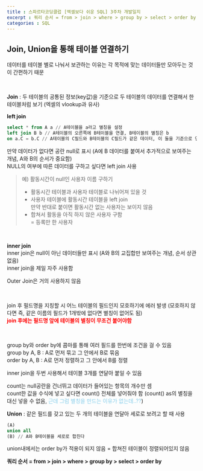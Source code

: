 ```yaml
---
title : 스파르타코딩클럽 [엑셀보다 쉬운 SQL] 3주차 개발일지
excerpt : 쿼리 순서 = from > join > where > group by > select > order by
categories : SQL
---
```


## Join, Union을 통해 테이블 연결하기

데이터를 테이블 별로 나눠서 보관하는 이유는 각 목적에 맞는 데이터들만 모아두는 것이 간편하기 때문

<br>

**Join** : 두 테이블의 공통된 정보(key값)을 기준으로 두 테이블의 데이터를 연결해서 한 테이블처럼 보기
(엑셀의 vlookup과 유사)

**left join**
```sql
select * from A a // A테이블을 a라고 별칭을 설정
left join B b // A테이블의 오른쪽에 B테이블을 연결, B테이블의 별칭은 b
on a.C = b.C // A테이블의 C필드와 B테이블의 C필드가 같은 데이터, 이 둘을 기준으로 연결
```

만약 데이터가 없다면 공란 null로 표시 (A에 B 데이터를 붙여서 추가적으로 보여주는 개념, A와 B의 순서가 중요함)  
NULL의 여부에 따른 데이터를 구하고 싶다면 left join 사용  
> 예) 활동시간이 null인 사용자 이름 구하기  
> - 활동시간 테이블과 사용자 테이블로 나뉘어져 있을 것  
> - 사용자 테이블에 활동시간 테이블을 left join  
> 만약 반대로 붙이면 활동시간 없는 사용자는 보이지 않음  
> - 합쳐서 활동을 아직 하지 않은 사용자 구함  
 = 등록만 한 사용자

<br>

**inner join**  
inner join은 null이 아닌 데이터들만 표시 (A와 B의 교집합만 보여주는 개념, 순서 상관 없음)  
inner join을 제일 자주 사용함

Outer Join은 거의 사용하지 않음

<br>

join 후 필드명을 지칭할 시 어느 테이블의 필드인지 모호하기에 에러 발생 (모호하지 않다면 즉, 같은 이름의 필드가 1개밖에 없다면 별칭이 없어도 됨)  
<span style='color: red'>**join 후에는 필드명 앞에 테이블의 별칭이 무조건 붙어야함**</span>

<br>

group by와 order by에 콤마를 통해 여러 필드를 한번에 조건을 걸 수 있음  
group by A, B : A로 먼저 묶고 그 안에서 B로 묶음  
order by A, B : A로 먼저 정렬하고 그 안에서 B를 정렬

inner join을 두번 사용해서 테이블 3개를 연달아 붙일 수 있음

count는 null공란을 건너뛰고 데이터가 들어있는 항목의 개수만 셈  
count한 값을 수식에 넣고 싶다면 count() 전체를 넣어줘야 함 (count() as의 별칭을 대신 넣을 수 없음, <span style='color: skyblue'>근데 그럼 별칭을 만드는 이유가 없는데..??</span>)

**Union** : 같은 필드를 갖고 있는 두 개의 테이블을 연달아 세로로 보려고 할 때 사용  

```sql
(A)
union all
(B) // A와 B테이블을 세로로 합친다
 ```
union내에서는 order by가 적용이 되지 않음 = 합쳐진 테이블이 정렬되어있지 않음

**쿼리 순서 = from > join > where > group by > select > order by**